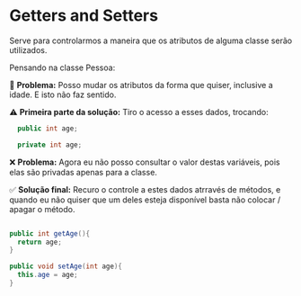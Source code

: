 # Getters and Setters

Serve para controlarmos a maneira que os atributos de alguma classe serão utilizados.

Pensando na classe Pessoa:

🚩 **Problema:** Posso mudar os atributos da forma que quiser, inclusive a idade. E isto não faz sentido.

⚠️ **Primeira parte da solução:** Tiro o acesso a esses dados, trocando:

```java
  public int age;
```

```java
  private int age;
```

❌ **Problema:** Agora eu não posso consultar o valor destas variáveis, pois elas são privadas apenas para a classe.

✅ **Solução final:** Recuro o controle a estes dados atrravés de métodos, e quando eu não quiser que um deles esteja disponível basta não colocar / apagar o método.

```java

public int getAge(){
  return age;
}

public void setAge(int age){
  this.age = age;
}

```

